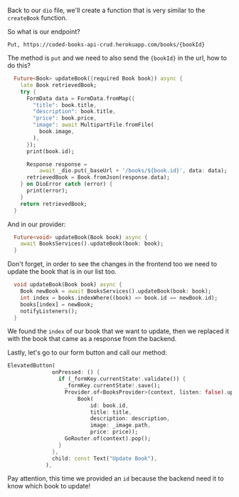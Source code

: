 Back to our `dio` file, we'll create a function that is very similar to the `createBook` function.

So what is our endpoint?

```
Put, https://coded-books-api-crud.herokuapp.com/books/{bookId}
```

The method is `put` and we need to also send the `{bookId}` in the url, how to do this?

```dart
  Future<Book> updateBook({required Book book}) async {
    late Book retrievedBook;
    try {
      FormData data = FormData.fromMap({
        "title": book.title,
        "description": book.title,
        "price": book.price,
        "image": await MultipartFile.fromFile(
          book.image,
        ),
      });
      print(book.id);

      Response response =
          await _dio.put(_baseUrl + '/books/${book.id}', data: data);
      retrievedBook = Book.fromJson(response.data);
    } on DioError catch (error) {
      print(error);
    }
    return retrievedBook;
  }
```

And in our provider:

```dart
  Future<void> updateBook(Book book) async {
    await BooksServices().updateBook(book: book);
  }
```

Don't forget, in order to see the changes in the frontend too we need to update the book that is in our list too.

```dart
  void updateBook(Book book) async {
    Book newBook = await BooksServices().updateBook(book: book);
    int index = books.indexWhere((book) => book.id == newBook.id);
    books[index] = newBook;
    notifyListeners();
  }
```

We found the `index` of our book that we want to update, then we replaced it with the book that came as a response from the backend.

Lastly, let's go to our form button and call our method:

```dart
ElevatedButton(
              onPressed: () {
                if (_formKey.currentState!.validate()) {
                  _formKey.currentState!.save();
                  Provider.of<BooksProvider>(context, listen: false).updateBook(
                      Book(
                          id: book.id,
                          title: title,
                          description: description,
                          image: _image.path,
                          price: price));
                  GoRouter.of(context).pop();
                }
              },
              child: const Text("Update Book"),
            ),
```

Pay attention, this time we provided an `id` because the backend need it to know which book to update!
